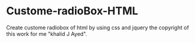 # Custome-radioBox-HTML
Create custome radiobox of html by using css and jquery
the copyright of this work for me "khalid J Ayed".

